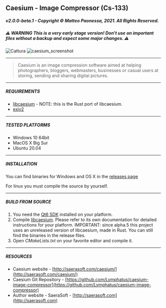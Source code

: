 ## Caesium - Image Compressor (Cs-133)
##### v2.0.0-beta.1 - Copyright &copy; Matteo Paonessa, 2021. All Rights Reserved.
##### ⚠️ WARNING This is a very early stage version! Don't use on important files without a backup and expect some major changes. ⚠️ 

![Cattura](https://user-images.githubusercontent.com/12133996/136700618-e3b94328-e1c9-4bb0-9937-23e6e71e3ff1.PNG)
![caesium_screenshot](https://user-images.githubusercontent.com/12133996/126871376-0816f6a8-eaa8-4ea8-a051-a7ddaf6c2e36.png)

----------

> Caesium is an image compression software aimed at helping photographers, bloggers, webmasters, businesses or casual users at storing, sending and sharing digital pictures.

----------

##### REQUIREMENTS
* [libcaesium](https://github.com/Lymphatus/libcaesium-rust) - NOTE: this is the Rust port of libcaesium.
* [exiv2](https://github.com/exiv2/exiv2)
----------

##### TESTED PLATFORMS
* Windows 10 64bit
* MacOS X Big Sur
* Ubuntu 20.04

----------

##### INSTALLATION
You can find binaries for Windows and OS X in the [releases page](https://github.com/Lymphatus/caesium-image-compressor/releases)

For linux you must compile the source by yourself.

----------

##### BUILD FROM SOURCE
1. You need the [Qt6 SDK](https://www.qt.io/download/) installed on your platform.
2. Compile [libcaesium](https://github.com/Lymphatus/libcaesium-rust). Please refer to its own documentation for detailed instructions for your platform. IMPORTANT: since alpha.5 this project uses an unreleased version of libcaesium, made in Rust. You can still find the binaries in the release files.
3. Open *CMakeLists.txt* on your favorite editor and compile it. 

----------

##### RESOURCES
* Caesium website - [http://saerasoft.com/caesium/](http://saerasoft.com/caesium/)
* Caesium Git Repository - [https://github.com/Lymphatus/caesium-image-compressor](https://github.com/Lymphatus/caesium-image-compressor)
* Author website - SaeraSoft - [http://saerasoft.com](http://saerasoft.com)
